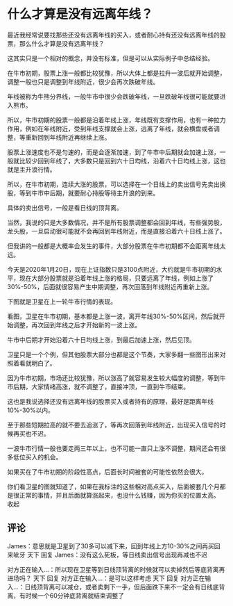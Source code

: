 # 什么才算是没有远离年线？
[url]: (https://t.zsxq.com/JYjqrrb)

最近我经常说要找那些还没有远离年线的买入，或者耐心持有还没有远离年线的股票，那么什么才算是没有远离年线？

这其实只是一个相对的概念，并没有标准，但是可以从实际例子中总结经验。

在牛市初期，股票上涨一般都比较犹豫，所以大体上都是拉升一波后就开始调整，调整一般也只是调整到年线附近，很少会再次跌破年线。

年线被称为牛熊分界线，一般牛市中很少会跌破年线，一旦跌破年线很可能就要进入熊市。

所以，牛市初期的股票一般都是沿着年线上涨，年线既有支撑作用，也有一种拉力作用，例如在年线附近，受到年线支撑就会上涨，远离了年线，就会横盘或者调整，等重新回到年线附近再继续上涨。

股票上涨速度也不是匀速的，而是会逐渐加速，到了牛市中后期就会加速上涨，一般就比较少回到年线了，大多数只是回到六十日均线，沿着六十日均线上涨，这也就是主升浪行情。

所以，在牛市初期，连续大涨的股票，可以选择在一个日线上的卖出信号先卖出换股，等到牛市中后期，就要耐心持股等待主升浪的到来。

具体的卖出信号，一般是看日线的顶背离。

当然，我说的只是大多数情况，并不是所有股票调整都会回到年线，有些强势股，龙头股，一旦启动很可能就不会再回到年线附近，而是直接沿着六十日线上涨了。

但我讲的一般都是大概率会发生的事件，大部分股票在牛市初期都不会距离年线太远。

今天是2020年1月20日，现在上证指数只是3100点附近，大约就是牛市初期的水平，现在大部分股票就是沿着年线上涨的格局，只要远离了年线，例如上涨了30%-50%，后面就很容易产生中期调整，再次回落到年线附近再重新上涨。

下图就是卫星在上一轮牛市行情的表现。

看图，卫星在牛市初期，基本都是上涨一波，离开年线30%-50%区间，然后就开始调整，再次回到年线之后才开始新的一波上涨。

牛市中后期才开始沿着六十日均线上涨，到最后加速上涨，然后见顶。

卫星只是一个个例，但其他股票大部分也都是这个节奏，大家多翻一些图形出来对照着看就明白了。

因为牛市初期，市场还比较犹豫，所以涨高了就容易发生较大幅度的调整，等到牛市后期，大家情绪高涨，就不调整了，直接冲顶，一直到牛市结束。

这也是我说选择还没有远离年线的股票买入或者持有的原理，最好是距离年线10%-30%以内。

至于那些短期拉高的就不要去追涨了，等再次回落到年线附近，出现买入信号的时候再买也不迟。

一波牛市行情一般也要走两三年以上，也不可能一直只上涨不调整，期间还会有很多低位买入的机会。

如果买在了牛市初期的阶段性高点，后面长时间被套的可能性依然会很大。

你们看卫星的图就知道了，如果在我标注的这些相对高点买入，后面被套几个月都是很正常的事情，并且后面就算涨起来，也没什么钱赚，因为你买的位置太高。
收起

## 评论
James：意思就是卫星到了30多可以减下来，回到年线上方10-30%之间再买回来呲牙
天下 回复 James：没有这么死板，等日线卖出信号出现再减也不迟

对方正在输入...：所以现在卫星等到日线顶背离的时候就可以卖掉然后等底背离再进场吗？
天下 回复 对方正在输入...：是可以这样考虑
天下 回复 对方正在输入...：日线顶背离可以减仓，或者卖剩下一手，但后面跌下来不一定会有日线底背离，有时候一个60分钟底背离就结束调整了
